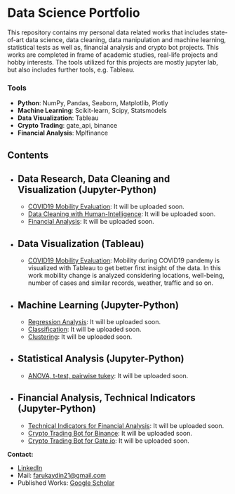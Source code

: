 # Data Science Portfolio
This repository contains my personal data related works that includes state-of-art data science, data cleaning, data manipulation and machine learning, statistical tests as well as, financial analysis and crypto bot projects. This works are completed in frame of academic studies, real-life projects and hobby interests.
The tools utilized for this projects are mostly jupyter lab, but also includes further tools, e.g. Tableau. 

### Tools
  - **Python**: NumPy, Pandas, Seaborn, Matplotlib, Plotly
  - **Machine Learning**: Scikit-learn, Scipy, Statsmodels
  - **Data Visualization**: Tableau
  - **Crypto Trading**: gate_api, binance
  - **Financial Analysis**: Mplfinance

## Contents
- ## Data Research, Data Cleaning and Visualization (Jupyter-Python)
    - [COVID19 Mobility Evaluation](https://github.com/DrFarukAydin/data_science_portfolio/blob/master/test.ipynb): It will be uploaded soon. 
    - [Data Cleaning with Human-Intelligence](https://github.com/DrFarukAydin/data_science_portfolio/blob/master/test.ipynb): It will be uploaded soon.
    - [Financial Analysis](https://github.com/DrFarukAydin/data_science_portfolio/blob/master/test.ipynb): It will be uploaded soon.

- ## Data Visualization (Tableau)
    - [COVID19 Mobility Evaluation](https://public.tableau.com/app/profile/omer.faruk.aydin/viz/COVID19_Mobility/GDP): Mobility during COVID19 pandemy is visualized with Tableau to get better first insight of the data. In this work mobility change is analyzed considering locations, well-being, number of cases and similar records, weather, traffic and so on.
    
- ## Machine Learning (Jupyter-Python)
    - [Regression Analysis](https://github.com/DrFarukAydin/data_science_portfolio/blob/master/test.ipynb): It will be uploaded soon. 
    - [Classification](https://github.com/DrFarukAydin/data_science_portfolio/blob/master/test.ipynb): It will be uploaded soon. 
    - [Clustering](https://github.com/DrFarukAydin/data_science_portfolio/blob/master/test.ipynb): It will be uploaded soon. 

     
- ## Statistical Analysis (Jupyter-Python)
    - [ANOVA, t-test, pairwise tukey](https://github.com/DrFarukAydin/data_science_portfolio/blob/master/test.ipynb): It will be uploaded soon. 
    
- ## Financial Analysis, Technical Indicators (Jupyter-Python)
    - [Technical Indicators for Financial Analysis](https://github.com/DrFarukAydin/data_science_portfolio/blob/master/test.ipynb): It will be uploaded soon. 
    - [Crypto Trading Bot for Binance](https://github.com/DrFarukAydin/data_science_portfolio/blob/master/test.ipynb): It will be uploaded soon.
    - [Crypto Trading Bot for Gate.io](https://github.com/DrFarukAydin/data_science_portfolio/blob/master/test.ipynb): It will be uploaded soon.
    
**Contact:**
- [LinkedIn](https://www.linkedin.com/in/faruk-aydin-0350a459/?locale=en_US)
- Mail: farukaydin21@gmail.com
- Published Works: [Google Scholar](https://scholar.google.com/citations?user=JTdaPdYAAAAJ&hl=tr&oi=ao)


  

